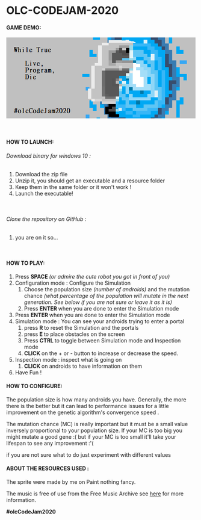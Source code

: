 # OLC-CODEJAM-2020
<h4>GAME DEMO:</h4>


<p Click on the banner for a demoo video</p>


[![Click me](https://github.com/T-Shai/OLC-CODEJAM-2020-WTLPD/blob/master/rsc/banner.png)](https://www.youtube.com/watch?v=sRCCZsBqHIo)

<p class="text-center"><br></p>
<h4>HOW TO LAUNCH:</h4>
<p></p>
<h6 class="text-center">Download binary for windows 10 :</h6>
<ol class="text-center"><li class="text-center">Download the zip file&nbsp;</li><li class="text-center">Unzip it, you should get an executable and a resource folder</li><li class="text-center">Keep them in the same folder or it won't work !</li><li class="text-center">Launch the executable!</li></ol>
<p><br></p>
<h6 class="text-center">Clone the repository on GitHub :</h6>
<ol class="text-center"><li class="text-center">you are on it so...</li></ol>
<p></p>
<p><br></p>
<h4>HOW TO PLAY:</h4>
<ol><li>Press <strong>SPACE&nbsp;</strong><em>(or admire the cute robot you got in front of you)</em></li><li>Configuration mode : Configure the Simulation<ol><li>Choose the population size <em>(number of androids) </em>and the mutation chance<em> (what percentage of the population will mutate in the next generation. See below if you are not sure or leave it as it is)&nbsp;</em></li><li>Press <strong>ENTER </strong>when you are done to enter the Simulation mode</li></ol></li><li>Press <strong>ENTER </strong>when you are done to enter the Simulation mode</li><li>Simulation mode : You can see your androids trying to enter a portal&nbsp;<ol><li>press <strong>R&nbsp;</strong>to reset the Simulation and the portals</li><li>press&nbsp;<strong>E&nbsp;</strong>to place obstacles on the screen</li><li>Press <strong>CTRL </strong>to toggle between Simulation mode and Inspection mode</li><li><strong>CLICK&nbsp;</strong>on the + or - button to increase or decrease the speed.</li></ol></li><li>Inspection mode : inspect what is going on<ol><li><strong>CLICK&nbsp;</strong>on androids to have information on them</li></ol></li><li>Have Fun !</li></ol>
<h4><strong>HOW TO CONFIGURE:</strong></h4>
<p>The population size is how many androids you have. Generally, the more there is the better but it can lead to performance issues for a little improvement on the genetic algorithm's convergence speed .</p>
<p>The mutation chance (MC) is really important but it must be&nbsp;a small value inversely proportional to your population size. If your MC is too big you might mutate a good gene :( but if your MC is too small it'll take your lifespan to see any improvement :'(</p>
<p>if you are not sure what to do just experiment with different values</p>

<h4>ABOUT THE RESOURCES&nbsp;USED :</h4>
<p>The sprite were made by me on Paint nothing fancy.</p>
<p>The music is free of use&nbsp;from the Free Music Archive see <a href="https://freemusicarchive.org/music/Soft_and_Furious/You_know_where_to_find_me/Soft_and_Furious_-_You_know_where_to_find_me_-_05_Falling_into_the_game" target="_blank">here</a> for more information.</p>
<p><strong>#olcCodeJam2020</strong><br></p>
